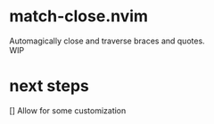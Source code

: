 # match-close.nvim
Automagically close and traverse braces and quotes.  
WIP
# next steps
[] Allow for some customization
